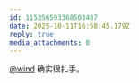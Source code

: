 ```yaml
---
id: 115356593368503487
date: 2025-10-11T16:58:45.179Z
reply: true
media_attachments: 0
---
```


<p><span class="h-card" translate="no"><a href="https://her.blue/" class="u-url mention" rel="nofollow noopener" target="_blank">@<span>wind</span></a></span> 确实很扎手。</p>
